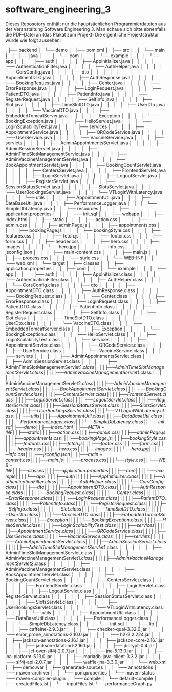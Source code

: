 # software_engineering_3

Dieses Reposotory enthält nur die hauptsächlichen Programmierdateien aus der Veranstaltung Software Engineering 3.
Man schaue sich bitte ebnenfalls die PDF-Datei an (das Plakat zum Projekt)
Die eigentliche Projektstruktur würde wie folgt aussehen:

.
├── backend
│   └── demo
│       ├── pom.xml
│       ├── src
│       │   └── main
│       │       ├── java
│       │       │   └── com
│       │       │       └── example
│       │       │           └── app
│       │       │               ├── auth
│       │       │               │   ├── AppInitializer.java
│       │       │               │   ├── AuthenticationFilter.java
│       │       │               │   ├── AuthHelper.java
│       │       │               │   └── CorsConfig.java
│       │       │               ├── dto
│       │       │               │   ├── AppointmentDTO.java
│       │       │               │   ├── AuthResponse.java
│       │       │               │   ├── BookingRequest.java
│       │       │               │   ├── Center.java
│       │       │               │   ├── ErrorResponse.java
│       │       │               │   ├── LoginRequest.java
│       │       │               │   ├── PatientDTO.java
│       │       │               │   ├── PatientInfo.java
│       │       │               │   ├── RegisterRequest.java
│       │       │               │   ├── SelfInfo.java
│       │       │               │   ├── Slot.java
│       │       │               │   ├── TimeSlotDTO.java
│       │       │               │   ├── UserDto.java
│       │       │               │   └── VaccineDTO.java
│       │       │               ├── EmbeddedTomcatServer.java
│       │       │               ├── Exception
│       │       │               │   └── BookingException.java
│       │       │               ├── HelloServlet.java
│       │       │               ├── LoginScalabilityTest.java
│       │       │               ├── services
│       │       │               │   ├── AppointmentService.java
│       │       │               │   ├── QRCodeService.java
│       │       │               │   ├── UserService.java
│       │       │               │   └── VaccineService.java
│       │       │               ├── servlets
│       │       │               │   ├── AdminAppointmentsServlet.java
│       │       │               │   ├── AdminSessionServlet.java
│       │       │               │   ├── AdminTimeSlotManagementServlet.java
│       │       │               │   ├── AdminVaccineManagementServlet.java
│       │       │               │   ├── BookAppointmentServlet.java
│       │       │               │   ├── BookingCountServlet.java
│       │       │               │   ├── CentersServlet.java
│       │       │               │   ├── FrontendServlet.java
│       │       │               │   ├── LoginServlet.java
│       │       │               │   ├── LogoutServlet.java
│       │       │               │   ├── RegisterServlet.java
│       │       │               │   ├── SessionStatusServlet.java
│       │       │               │   ├── SlotsServlet.java
│       │       │               │   ├── UserBookingsServlet.java
│       │       │               │   └── VTLoginWithLatency.java
│       │       │               └── utils
│       │       │                   ├── AppointmentUtil.java
│       │       │                   ├── DataBaseUtil.java
│       │       │                   ├── PerformanceLogger.java
│       │       │                   └── SimpleDbLatency.java
│       │       ├── resources
│       │       │   ├── application.properties
│       │       │   └── init.sql
│       │       └── webapp
│       │           ├── index.html
│       │           ├── static
│       │           │   ├── action.css
│       │           │   ├── admin.css
│       │           │   ├── adminPage.js
│       │           │   ├── appointments.css
│       │           │   ├── bookingPage.js
│       │           │   ├── bookingStyle.css
│       │           │   ├── features.css
│       │           │   ├── fetch.js
│       │           │   ├── footer.css
│       │           │   ├── form.css
│       │           │   ├── header.css
│       │           │   ├── hero.css
│       │           │   ├── images
│       │           │   │   └── hero.jpg
│       │           │   ├── info.css
│       │           │   ├── jsconfig.json
│       │           │   ├── main-content.css
│       │           │   ├── main.js
│       │           │   ├── process.css
│       │           │   └── style.css
│       │           └── WEB-INF
│       │               └── web.xml
│       └── target
│           ├── classes
│           │   ├── application.properties
│           │   ├── com
│           │   │   └── example
│           │   │       └── app
│           │   │           ├── auth
│           │   │           │   ├── AppInitializer.class
│           │   │           │   ├── AuthenticationFilter.class
│           │   │           │   ├── AuthHelper.class
│           │   │           │   └── CorsConfig.class
│           │   │           ├── dto
│           │   │           │   ├── AppointmentDTO.class
│           │   │           │   ├── AuthResponse.class
│           │   │           │   ├── BookingRequest.class
│           │   │           │   ├── Center.class
│           │   │           │   ├── ErrorResponse.class
│           │   │           │   ├── LoginRequest.class
│           │   │           │   ├── PatientDTO.class
│           │   │           │   ├── PatientInfo.class
│           │   │           │   ├── RegisterRequest.class
│           │   │           │   ├── SelfInfo.class
│           │   │           │   ├── Slot.class
│           │   │           │   ├── TimeSlotDTO.class
│           │   │           │   ├── UserDto.class
│           │   │           │   └── VaccineDTO.class
│           │   │           ├── EmbeddedTomcatServer.class
│           │   │           ├── Exception
│           │   │           │   └── BookingException.class
│           │   │           ├── HelloServlet.class
│           │   │           ├── LoginScalabilityTest.class
│           │   │           ├── services
│           │   │           │   ├── AppointmentService.class
│           │   │           │   ├── QRCodeService.class
│           │   │           │   ├── UserService.class
│           │   │           │   └── VaccineService.class
│           │   │           ├── servlets
│           │   │           │   ├── AdminAppointmentsServlet.class
│           │   │           │   ├── AdminSessionServlet.class
│           │   │           │   ├── AdminTimeSlotManagementServlet$1.class
│           │   │           │   ├── AdminTimeSlotManagementServlet.class
│           │   │           │   ├── AdminVaccineManagementServlet$1.class
│           │   │           │   ├── AdminVaccineManagementServlet$2.class
│           │   │           │   ├── AdminVaccineManagementServlet.class
│           │   │           │   ├── BookAppointmentServlet.class
│           │   │           │   ├── BookingCountServlet.class
│           │   │           │   ├── CentersServlet.class
│           │   │           │   ├── FrontendServlet.class
│           │   │           │   ├── LoginServlet.class
│           │   │           │   ├── LogoutServlet.class
│           │   │           │   ├── RegisterServlet.class
│           │   │           │   ├── SessionStatusServlet.class
│           │   │           │   ├── SlotsServlet.class
│           │   │           │   ├── UserBookingsServlet.class
│           │   │           │   └── VTLoginWithLatency.class
│           │   │           └── utils
│           │   │               ├── AppointmentUtil.class
│           │   │               ├── DataBaseUtil.class
│           │   │               ├── PerformanceLogger.class
│           │   │               └── SimpleDbLatency.class
│           │   └── init.sql
│           ├── demo
│           │   ├── index.html
│           │   ├── META-INF
│           │   ├── static
│           │   │   ├── action.css
│           │   │   ├── admin.css
│           │   │   ├── adminPage.js
│           │   │   ├── appointments.css
│           │   │   ├── bookingPage.js
│           │   │   ├── bookingStyle.css
│           │   │   ├── features.css
│           │   │   ├── fetch.js
│           │   │   ├── footer.css
│           │   │   ├── form.css
│           │   │   ├── header.css
│           │   │   ├── hero.css
│           │   │   ├── images
│           │   │   │   └── hero.jpg
│           │   │   ├── info.css
│           │   │   ├── jsconfig.json
│           │   │   ├── main-content.css
│           │   │   ├── main.js
│           │   │   ├── process.css
│           │   │   └── style.css
│           │   └── WEB-INF
│           │       ├── classes
│           │       │   ├── application.properties
│           │       │   ├── com
│           │       │   │   └── example
│           │       │   │       └── app
│           │       │   │           ├── auth
│           │       │   │           │   ├── AppInitializer.class
│           │       │   │           │   ├── AuthenticationFilter.class
│           │       │   │           │   ├── AuthHelper.class
│           │       │   │           │   └── CorsConfig.class
│           │       │   │           ├── dto
│           │       │   │           │   ├── AppointmentDTO.class
│           │       │   │           │   ├── AuthResponse.class
│           │       │   │           │   ├── BookingRequest.class
│           │       │   │           │   ├── Center.class
│           │       │   │           │   ├── ErrorResponse.class
│           │       │   │           │   ├── LoginRequest.class
│           │       │   │           │   ├── PatientDTO.class
│           │       │   │           │   ├── PatientInfo.class
│           │       │   │           │   ├── RegisterRequest.class
│           │       │   │           │   ├── SelfInfo.class
│           │       │   │           │   ├── Slot.class
│           │       │   │           │   ├── TimeSlotDTO.class
│           │       │   │           │   ├── UserDto.class
│           │       │   │           │   └── VaccineDTO.class
│           │       │   │           ├── EmbeddedTomcatServer.class
│           │       │   │           ├── Exception
│           │       │   │           │   └── BookingException.class
│           │       │   │           ├── HelloServlet.class
│           │       │   │           ├── LoginScalabilityTest.class
│           │       │   │           ├── services
│           │       │   │           │   ├── AppointmentService.class
│           │       │   │           │   ├── QRCodeService.class
│           │       │   │           │   ├── UserService.class
│           │       │   │           │   └── VaccineService.class
│           │       │   │           ├── servlets
│           │       │   │           │   ├── AdminAppointmentsServlet.class
│           │       │   │           │   ├── AdminSessionServlet.class
│           │       │   │           │   ├── AdminTimeSlotManagementServlet$1.class
│           │       │   │           │   ├── AdminTimeSlotManagementServlet.class
│           │       │   │           │   ├── AdminVaccineManagementServlet$1.class
│           │       │   │           │   ├── AdminVaccineManagementServlet$2.class
│           │       │   │           │   ├── AdminVaccineManagementServlet.class
│           │       │   │           │   ├── BookAppointmentServlet.class
│           │       │   │           │   ├── BookingCountServlet.class
│           │       │   │           │   ├── CentersServlet.class
│           │       │   │           │   ├── FrontendServlet.class
│           │       │   │           │   ├── LoginServlet.class
│           │       │   │           │   ├── LogoutServlet.class
│           │       │   │           │   ├── RegisterServlet.class
│           │       │   │           │   ├── SessionStatusServlet.class
│           │       │   │           │   ├── SlotsServlet.class
│           │       │   │           │   ├── UserBookingsServlet.class
│           │       │   │           │   └── VTLoginWithLatency.class
│           │       │   │           └── utils
│           │       │   │               ├── AppointmentUtil.class
│           │       │   │               ├── DataBaseUtil.class
│           │       │   │               ├── PerformanceLogger.class
│           │       │   │               └── SimpleDbLatency.class
│           │       │   └── init.sql
│           │       ├── lib
│           │       │   ├── caffeine-2.9.3.jar
│           │       │   ├── checker-qual-3.32.0.jar
│           │       │   ├── error_prone_annotations-2.10.0.jar
│           │       │   ├── h2-2.2.224.jar
│           │       │   ├── jackson-annotations-2.16.1.jar
│           │       │   ├── jackson-core-2.16.1.jar
│           │       │   ├── jackson-databind-2.16.1.jar
│           │       │   ├── jbcrypt-0.4.jar
│           │       │   ├── jcl-over-slf4j-2.0.7.jar
│           │       │   ├── jna-5.13.0.jar
│           │       │   ├── jna-platform-5.13.0.jar
│           │       │   ├── mariadb-java-client-3.3.2.jar
│           │       │   ├── slf4j-api-2.0.7.jar
│           │       │   └── waffle-jna-3.3.0.jar
│           │       └── web.xml
│           ├── demo.war
│           ├── generated-sources
│           │   └── annotations
│           ├── maven-archiver
│           │   └── pom.properties
│           └── maven-status
│               └── maven-compiler-plugin
│                   └── compile
│                       └── default-compile
│                           ├── createdFiles.lst
│                           └── inputFiles.lst
└── performanceGraph.py

